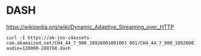 # DASH

<https://wikipedia.org/wiki/Dynamic_Adaptive_Streaming_over_HTTP>

~~~
curl -I https://ak-jos-c4assets-com.akamaized.net/CH4_44_7_900_18926001001003_001/CH4_44_7_900_18926001001003_001_J01.ism/dash/CH4_44_7_900_18926001001003_001_J01-audio=128000-288768.dash
~~~
